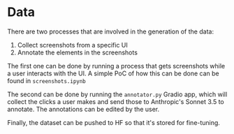 # Data

There are two processes that are involved in the generation of the data:

1. Collect screenshots from a specific UI
2. Annotate the elements in the screenshots

The first one can be done by running a process that gets screenshots while a user interacts with the UI. A simple PoC of how this can be done can be found in `screenshots.ipynb`

The second can be done by running the `annotator.py` Gradio app, which will collect the clicks a user makes and send those to Anthropic's Sonnet 3.5 to annotate. The annotations can be edited by the user.

Finally, the dataset can be pushed to HF so that it's stored for fine-tuning.